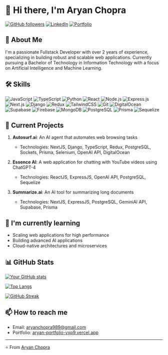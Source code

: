 # 👋 Hi there, I'm Aryan Chopra

[![GitHub followers](https://img.shields.io/github/followers/AryanChopraa?label=Follow&style=social)](https://github.com/AryanChopraa)
[![LinkedIn](https://img.shields.io/badge/-LinkedIn-blue?style=flat-square&logo=Linkedin&logoColor=white&link=https://www.linkedin.com/in/aryann-chopraa//)](https://www.linkedin.com/in/aryann-chopraa//)
[![Portfolio](https://img.shields.io/badge/Portfolio-aryan--portfolio-brightgreen)](https://aryan-portfolio-vxp9.vercel.app/)

## 🚀 About Me

I'm a passionate Fullstack Developer with over 2 years of experience, specializing in building robust and scalable web applications. Currently pursuing a Bachelor of Technology in Information Technology with a focus on Artificial Intelligence and Machine Learning.

## 🛠 Skills

![JavaScript](https://img.shields.io/badge/-JavaScript-F7DF1E?style=flat-square&logo=javascript&logoColor=black)
![TypeScript](https://img.shields.io/badge/-TypeScript-3178C6?style=flat-square&logo=typescript&logoColor=white)
![Python](https://img.shields.io/badge/-Python-3776AB?style=flat-square&logo=python&logoColor=white)
![React](https://img.shields.io/badge/-React-61DAFB?style=flat-square&logo=react&logoColor=black)
![Node.js](https://img.shields.io/badge/-Node.js-339933?style=flat-square&logo=node.js&logoColor=white)
![Express.js](https://img.shields.io/badge/-Express.js-000000?style=flat-square&logo=express&logoColor=white)
![Next.js](https://img.shields.io/badge/-Next.js-000000?style=flat-square&logo=next.js&logoColor=white)
![Django](https://img.shields.io/badge/-Django-092E20?style=flat-square&logo=django&logoColor=white)
![Redux](https://img.shields.io/badge/-Redux-764ABC?style=flat-square&logo=redux&logoColor=white)
![TailwindCSS](https://img.shields.io/badge/-TailwindCSS-38B2AC?style=flat-square&logo=tailwind-css&logoColor=white)
![Git](https://img.shields.io/badge/-Git-F05032?style=flat-square&logo=git&logoColor=white)
![DigitalOcean](https://img.shields.io/badge/-DigitalOcean-0080FF?style=flat-square&logo=digitalocean&logoColor=white)
![Supabase](https://img.shields.io/badge/-Supabase-3ECF8E?style=flat-square&logo=supabase&logoColor=white)
![Firebase](https://img.shields.io/badge/-Firebase-FFCA28?style=flat-square&logo=firebase&logoColor=black)
![MongoDB](https://img.shields.io/badge/-MongoDB-47A248?style=flat-square&logo=mongodb&logoColor=white)
![PostgreSQL](https://img.shields.io/badge/-PostgreSQL-336791?style=flat-square&logo=postgresql&logoColor=white)
![Prisma](https://img.shields.io/badge/-Prisma-2D3748?style=flat-square&logo=prisma&logoColor=white)
![Sequelize](https://img.shields.io/badge/-Sequelize-52B0E7?style=flat-square&logo=sequelize&logoColor=white)

## 🔭 Current Projects

1. **Autosurf.ai**: An AI agent that automates web browsing tasks
   - Technologies: NextJS, Django, TypeScript, Redux, PostgreSQL, Sockets, Prisma, Selenium, OpenAI API, DigitalOcean
   
2. **Essence AI**: A web application for chatting with YouTube videos using ChatGPT-4
   - Technologies: ReactJS, ExpressJS, OpenAI API, PostgreSQL, Sequelize

3. **Summarize.ai**: An AI tool for summarizing long documents
   - Technologies: NextJS, ExpressJS, PostgreSQL, GeminiAI API, Supabase, Prisma

## 🌱 I'm currently learning

- Scaling web applications for high performance
- Building advanced AI applications
- Cloud-native architectures and microservices

## 📊 GitHub Stats

[![Your GitHub stats](https://github-readme-stats.vercel.app/api?username=AryanChopraa&show_icons=true&theme=radical)](https://github.com/your-github-username)

[![Top Langs](https://github-readme-stats.vercel.app/api/top-langs/?username=AryanChopraa&layout=compact&theme=radical)](https://github.com/your-github-username)

[![GitHub Streak](https://github-readme-streak-stats.herokuapp.com/?user=AryanChopraa&theme=radical)](https://github.com/your-github-username)

## 📫 How to reach me

- Email: aryanchopra989@gmail.com
- Portfolio: [aryan-portfolio-vxp9.vercel.app](https://aryan-portfolio-vxp9.vercel.app/)

---

⭐️ From [Aryan Chopra](https://github.com/AryanChopraa)
